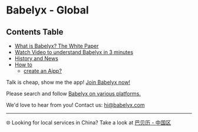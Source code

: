 # Babelyx - Global

## Contents Table

- [What is Babelyx? The White Paper](./whitepaper.md)
- [Watch Video to understand Babelyx in 3 minutes](https://youtu.be/ev-1lJ_nA4g)
- [History and News](./news.md)
- [How to](./howto/)
  - [create an Aipp?](./howto/create-aipp.md)

Talk is cheap, show me the app! [Join Babelyx now!](https://u.babelyx.com)

Please search and follow [Babelyx on various platforms.](https://links.babelyx.com)

We'd love to hear from you! Contact us: [hi@babelyx.com](mailto:hi@babelyx.com)

---

🌐 Looking for local services in China? Take a look at [巴贝历 - 中国区](https://lib.cn.babelyx.com)
